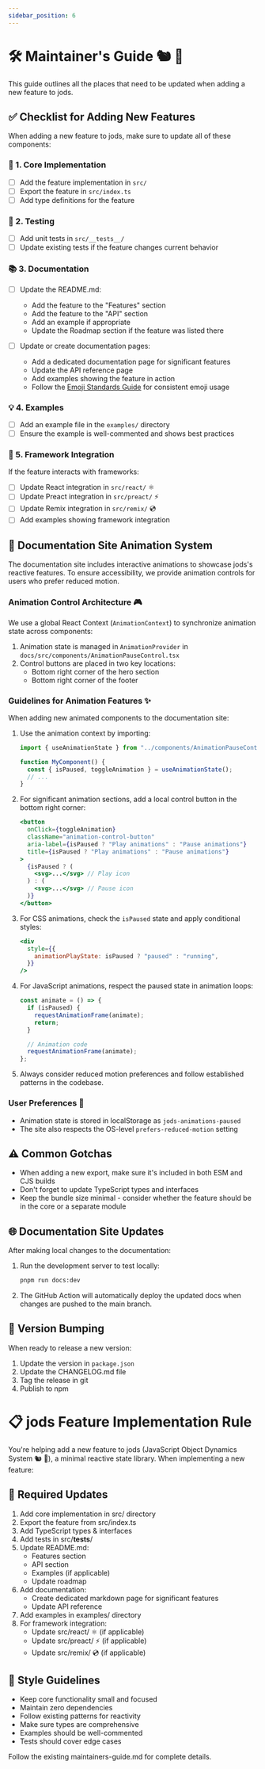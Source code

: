 ```yaml
---
sidebar_position: 6
---
```


# 🛠️ Maintainer's Guide 🐿️ 🦆

This guide outlines all the places that need to be updated when adding a new feature to jods.

## ✅ Checklist for Adding New Features

When adding a new feature to jods, make sure to update all of these components:

### 🧩 1. Core Implementation

- [ ] Add the feature implementation in `src/`
- [ ] Export the feature in `src/index.ts`
- [ ] Add type definitions for the feature

### 🧪 2. Testing

- [ ] Add unit tests in `src/__tests__/`
- [ ] Update existing tests if the feature changes current behavior

### 📚 3. Documentation

- [ ] Update the README.md:

  - Add the feature to the "Features" section
  - Add the feature to the "API" section
  - Add an example if appropriate
  - Update the Roadmap section if the feature was listed there

- [ ] Update or create documentation pages:
  - Add a dedicated documentation page for significant features
  - Update the API reference page
  - Add examples showing the feature in action
  - Follow the [Emoji Standards Guide](./emoji-standards) for consistent emoji usage

### 💡 4. Examples

- [ ] Add an example file in the `examples/` directory
- [ ] Ensure the example is well-commented and shows best practices

### 🔌 5. Framework Integration

If the feature interacts with frameworks:

- [ ] Update React integration in `src/react/` ⚛️
- [ ] Update Preact integration in `src/preact/` ⚡️
- [ ] Update Remix integration in `src/remix/` 💿
- [ ] Add examples showing framework integration

## 🎨 Documentation Site Animation System

The documentation site includes interactive animations to showcase jods's reactive features. To ensure accessibility, we provide animation controls for users who prefer reduced motion.

### Animation Control Architecture 🎮

We use a global React Context (`AnimationContext`) to synchronize animation state across components:

1. Animation state is managed in `AnimationProvider` in `docs/src/components/AnimationPauseControl.tsx`
2. Control buttons are placed in two key locations:
   - Bottom right corner of the hero section
   - Bottom right corner of the footer

### Guidelines for Animation Features ✨

When adding new animated components to the documentation site:

1. Use the animation context by importing:

   ```jsx
   import { useAnimationState } from "../components/AnimationPauseControl";

   function MyComponent() {
     const { isPaused, toggleAnimation } = useAnimationState();
     // ...
   }
   ```

2. For significant animation sections, add a local control button in the bottom right corner:

   ```jsx
   <button
     onClick={toggleAnimation}
     className="animation-control-button"
     aria-label={isPaused ? "Play animations" : "Pause animations"}
     title={isPaused ? "Play animations" : "Pause animations"}
   >
     {isPaused ? (
       <svg>...</svg> // Play icon
     ) : (
       <svg>...</svg> // Pause icon
     )}
   </button>
   ```

3. For CSS animations, check the `isPaused` state and apply conditional styles:

   ```jsx
   <div
     style={{
       animationPlayState: isPaused ? "paused" : "running",
     }}
   />
   ```

4. For JavaScript animations, respect the paused state in animation loops:

   ```js
   const animate = () => {
     if (isPaused) {
       requestAnimationFrame(animate);
       return;
     }

     // Animation code
     requestAnimationFrame(animate);
   };
   ```

5. Always consider reduced motion preferences and follow established patterns in the codebase.

### User Preferences 🔄

- Animation state is stored in localStorage as `jods-animations-paused`
- The site also respects the OS-level `prefers-reduced-motion` setting

## ⚠️ Common Gotchas

- When adding a new export, make sure it's included in both ESM and CJS builds
- Don't forget to update TypeScript types and interfaces
- Keep the bundle size minimal - consider whether the feature should be in the core or a separate module

## 🌐 Documentation Site Updates

After making local changes to the documentation:

1. Run the development server to test locally:

   ```bash
   pnpm run docs:dev
   ```

2. The GitHub Action will automatically deploy the updated docs when changes are pushed to the main branch.

## 🔢 Version Bumping

When ready to release a new version:

1. Update the version in `package.json`
2. Update the CHANGELOG.md file
3. Tag the release in git
4. Publish to npm

# 📋 jods Feature Implementation Rule

You're helping add a new feature to jods (JavaScript Object Dynamics System 🐿️ 🦆), a minimal reactive state library. When implementing a new feature:

## 📝 Required Updates

1. Add core implementation in src/ directory
2. Export the feature from src/index.ts
3. Add TypeScript types & interfaces
4. Add tests in src/**tests**/
5. Update README.md:
   - Features section
   - API section
   - Examples (if applicable)
   - Update roadmap
6. Add documentation:
   - Create dedicated markdown page for significant features
   - Update API reference
7. Add examples in examples/ directory
8. For framework integration:
   - Update src/react/ ⚛️ (if applicable)
   - Update src/preact/ ⚡️ (if applicable)
   - Update src/remix/ 💿 (if applicable)

## 🎨 Style Guidelines

- Keep core functionality small and focused
- Maintain zero dependencies
- Follow existing patterns for reactivity
- Make sure types are comprehensive
- Examples should be well-commented
- Tests should cover edge cases

Follow the existing maintainers-guide.md for complete details.
